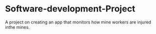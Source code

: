# Software-development-Project
A project on creating an app that monitors how mine workers are injured inthe mines.

